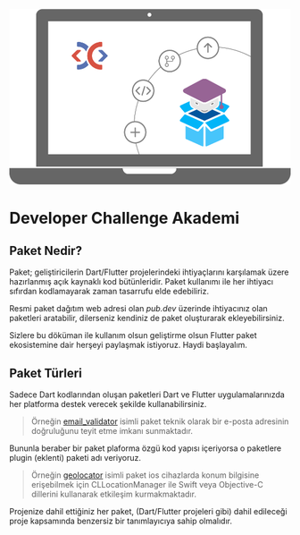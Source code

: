 ![logo](_media/cover.png ':size=450')

# Developer Challenge Akademi

## Paket Nedir?

Paket; geliştiricilerin Dart/Flutter projelerindeki ihtiyaçlarını karşılamak üzere hazırlanmış açık kaynaklı kod bütünleridir. Paket kullanımı ile her ihtiyacı sıfırdan kodlamayarak zaman tasarrufu elde edebiliriz.

Resmi paket dağıtım web adresi olan *pub.dev* üzerinde ihtiyacınız olan paketleri aratabilir, dilerseniz kendiniz de paket oluşturarak ekleyebilirsiniz.

Sizlere bu döküman ile kullanım olsun geliştirme olsun Flutter paket ekosistemine dair herşeyi paylaşmak istiyoruz.
Haydi başlayalım.

## Paket Türleri

Sadece Dart kodlarından oluşan paketleri Dart ve Flutter uygulamalarınızda her platforma destek verecek şekilde kullanabilirsiniz.
> Örneğin [email_validator](https://pub.dev/packages/email_validator) isimli paket teknik olarak bir e-posta adresinin doğruluğunu teyit etme imkanı sunmaktadır.

Bununla beraber bir paket plaforma özgü kod yapısı içeriyorsa o paketlere plugin (eklenti) paketi adı veriyoruz. 

> Örneğin [geolocator](https://pub.dev/packages/geolocator) isimli paket ios cihazlarda konum bilgisine erişebilmek için CLLocationManager ile Swift veya Objective-C dillerini kullanarak etkileşim kurmakmaktadır.

Projenize dahil ettiğiniz her paket, (Dart/Flutter projeleri gibi) dahil edileceği proje kapsamında benzersiz bir tanımlayıcıya sahip olmalıdır.


